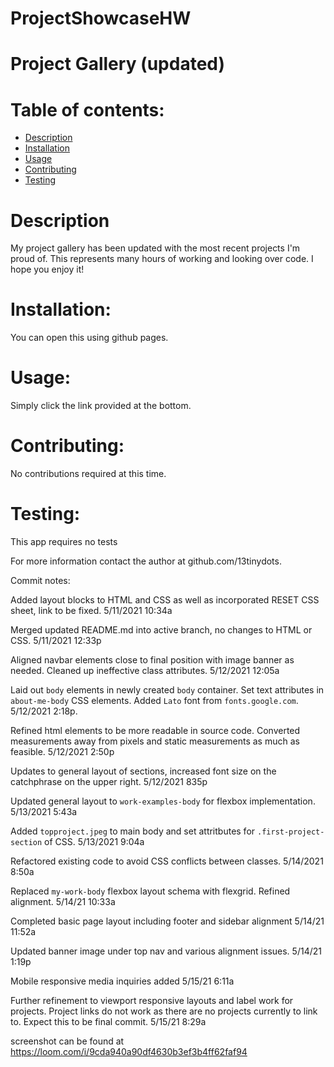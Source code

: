 # ProjectShowcaseHW

# Project Gallery (updated) 

# Table of contents:
  * [Description](#description)
  * [Installation](#installation)
  * [Usage](#usage)
  * [Contributing](#contributing)
  * [Testing](#testing)

# Description
My project gallery has been updated with the most recent projects I'm proud of. This represents many hours of working and looking over code.  I hope you enjoy it!

# Installation: 
You can open this using github pages.

# Usage:
Simply click the link provided at the bottom.

# Contributing:
No contributions required at this time.

# Testing:
This app requires no tests

For more information contact the author at github.com/13tinydots.

Commit notes:

Added layout blocks to HTML and CSS as well as incorporated RESET CSS sheet, link to be fixed. 5/11/2021 10:34a

Merged updated README.md into active branch, no changes to HTML or CSS. 5/11/2021 12:33p

Aligned navbar elements close to final position with image banner as needed. Cleaned up ineffective class attributes.  5/12/2021 12:05a

Laid out `body` elements in newly created `body` container. Set text attributes in `about-me-body` CSS elements. Added `Lato` font from `fonts.google.com`. 5/12/2021 2:18p.

Refined html elements to be more readable in source code. Converted measurements away from pixels and static measurements as much as feasible. 5/12/2021 2:50p

Updates to general layout of sections, increased font size on the catchphrase on the upper right. 5/12/2021 835p

Updated general layout to `work-examples-body` for flexbox implementation. 5/13/2021 5:43a

Added `topproject.jpeg` to main body and set attritbutes for `.first-project-section` of CSS. 5/13/2021 9:04a

Refactored existing code to avoid CSS conflicts between classes. 5/14/2021 8:50a

Replaced `my-work-body` flexbox layout schema with flexgrid. Refined alignment. 5/14/21 10:33a

Completed basic page layout including footer and sidebar alignment 5/14/21 11:52a

Updated banner image under top nav and various alignment issues. 5/14/21 1:19p

Mobile responsive media inquiries added 5/15/21 6:11a

Further refinement to viewport responsive layouts and label work for projects.  Project links do not work as there are no projects currently to link to. Expect this to be final commit. 5/15/21 8:29a

screenshot can be found at https://loom.com/i/9cda940a90df4630b3ef3b4ff62faf94

